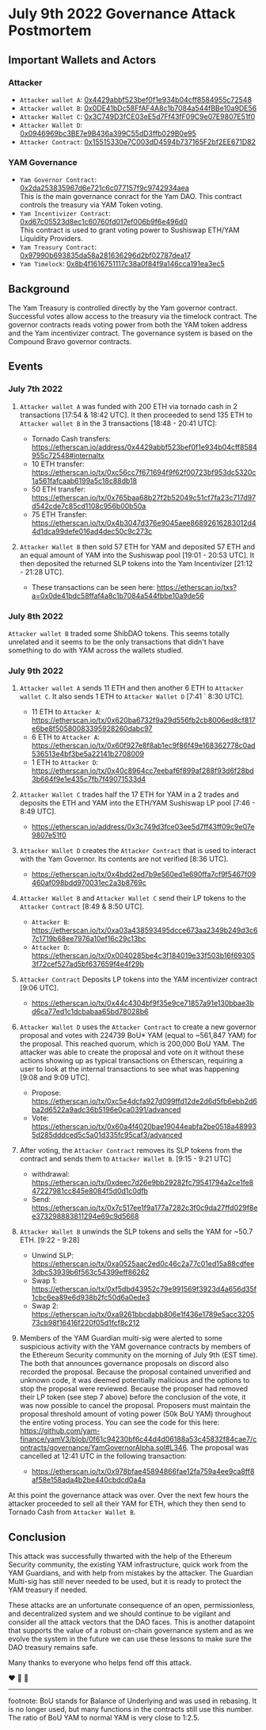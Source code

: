# July 9th 2022 Governance Attack Postmortem

## Important Wallets and Actors

### Attacker

- `Attacker wallet A`: [0x4429abbf523bef0f1e934b04cff8584955c72548](https://etherscan.io/address/0x4429abbf523bef0f1e934b04cff8584955c72548)
- `Attacker wallet B`: [0x0DE41bDc58FfAF4A8c1b7084a544fBBe10a9DE56](https://etherscan.io/address/0x0DE41bDc58FfAF4A8c1b7084a544fBBe10a9DE56)
- `Attacker Wallet C`: [0x3C749D3fCE03eE5d7Ff43fF09C9e07E9807E51f0](https://etherscan.io/address/0x0DE41bDc58FfAF4A8c1b7084a544fBBe10a9DE56)
- `Attacker Wallet D`: [0x0946969bc3BE7e9B436a399C55dD3ffb029B0e95](https://etherscan.io/address/0x0946969bc3BE7e9B436a399C55dD3ffb029B0e95)
- `Attacker Contract`: [0x15515330e7C003dD4594b737165F2bf2EE671D82](https://etherscan.io/address/0x15515330e7C003dD4594b737165F2bf2EE671D82)

### YAM Governance

- `Yam Governor Contract`: [0x2da253835967d6e721c6c077157f9c9742934aea](https://etherscan.io/address/0x2da253835967d6e721c6c077157f9c9742934aea)\
This is the main governance conract for the Yam DAO. This contract controls the treasury via YAM Token voting. 
- `Yam Incentivizer Contract`: [0xd67c05523d8ec1c60760fd017ef006b9f6e496d0](https://etherscan.io/address/0xd67c05523d8ec1c60760fd017ef006b9f6e496d0)\
This contract is used to grant voting power to Sushiswap ETH/YAM Liquidity Providers.
- `Yam Treasury Contract`: [0x97990b693835da58a281636296d2bf02787dea17](https://etherscan.io/address/0x97990b693835da58a281636296d2bf02787dea17)
- `Yam Timelock`: [0x8b4f1616751117c38a0f84f9a146cca191ea3ec5](https://etherscan.io/address/0x8b4f1616751117c38a0f84f9a146cca191ea3ec5)

## Background

The Yam Treasury is controlled directly by the Yam governor contract. Successful votes allow access to the treasury via the timelock contract. The governor contracts reads voting power from both the YAM token address and the Yam incentivizer contract. The governance system is based on the Compound Bravo governor contracts.

## Events

### July 7th 2022

1. `Attacker wallet A` was funded with 200 ETH via tornado cash in 2 transactions [17:54 & 18:42 UTC]. It then proceeded to send 135 ETH to `Attacker wallet B` in the 3 transactions [18:48 - 20:41 UTC]:

   - Tornado Cash transfers: <https://etherscan.io/address/0x4429abbf523bef0f1e934b04cff8584955c72548#internaltx>
   - 10 ETH transfer: <https://etherscan.io/tx/0xc56cc7f671694f9f62f00723bf953dc5320c1a561fafcaab6199a5c18c88db18>
   - 50 ETH transfer: <https://etherscan.io/tx/0x765baa68b27f2b52049c51cf7fa23c717d97d542cde7c85cd1108c956b00b50a>
   - 75 ETH Transfer: <https://etherscan.io/tx/0x4b3047d376e9045aee86892616283012d44d1dca99defe016ad4dec50c9c273c>

2. `Attacker Wallet B` then sold 57 ETH for YAM and deposited 57 ETH and an equal amount of YAM into the Sushiswap pool [19:01 - 20:53 UTC]. It then deposited the returned SLP tokens into the Yam Incentivizer [21:12 - 21:28 UTC].  

   - These transactions can be seen here: <https://etherscan.io/txs?a=0x0de41bdc58ffaf4a8c1b7084a544fbbe10a9de56>

### July 8th 2022

`Attacker wallet B` traded some ShibDAO tokens. This seems totally unrelated and it seems to be the only transactions that didn't have something to do with YAM across the wallets studied.

### July 9th 2022

1. `Attacker wallet A` sends 11 ETH and then another 6 ETH to `Attacker wallet C`. It also sends 1 ETH to `Attacker Wallet D` [7:41 ` 8:30 UTC].

   - 11 ETH to `Attacker A`: <https://etherscan.io/tx/0x620ba6732f9a29d556fb2cb8006ed8cf817e6be8f50580083395928260dabc97>
   - 6 ETH to `Attacker A`: <https://etherscan.io/tx/0x60f927e8f8ab1ec9f86f49e168362778c0ad536513e4bf3be5a22141b2708009>
   - 1 ETH to `Attacker D`: <https://etherscan.io/tx/0x40c8964cc7eebaf6f899af288f93d6f28bd3b664f9e1e435c7fb7f49071533d4>

2. `Attacker Wallet C` trades half the 17 ETH for YAM in a 2 trades and deposits the ETH and YAM into the ETH/YAM Sushiswap LP pool [7:46 - 8:49 UTC].

   - <https://etherscan.io/address/0x3c749d3fce03ee5d7ff43ff09c9e07e9807e51f0>

3. `Attacker Wallet D` creates the `Attacker Contract` that is used to interact with the Yam Governor. Its contents are not verified [8:36 UTC].

   - <https://etherscan.io/tx/0x4bdd2ed7b9e560ed1e690ffa7cf9f5467f09460af098bdd970031ec2a3b8769c>

4. `Attacker Wallet B` and `Attacker Wallet C` send their LP tokens to the `Attacker Contract` [8:49 & 8:50 UTC].

   - `Attacker B`: <https://etherscan.io/tx/0xa03a438593495dcce673aa2349b249d3c67c1719b68ee7976a10ef16c29c13bc>
   - `Attacker D`: <https://etherscan.io/tx/0x0040285be4c3f184019e33f503b16f693053f72cef527ad5bf637659f4e4f29b>

5. `Attacker Contract` Deposits LP tokens into the YAM incentivizer contract [9:06 UTC].

   - <https://etherscan.io/tx/0x44c4304bf9f35e9ce71857a91e130bbae3bd6ca77ed1c1dcbabaa65bd78028b6>

6. `Attacker Wallet D` uses the `Attacker Contract` to create a new governor proposal and votes with 224739 BoU* YAM (equal to ~561,847 YAM) for the proposal. This reached quorum, which is 200,000 BoU YAM. The attacker was able to create the proposal and vote on it without these actions showing up as typical transactions on Etherscan, requiring a user to look at the internal transactions to see what was happening [9:08 and 9:09 UTC].

   - Propose: <https://etherscan.io/tx/0xc5e4dcfa927d099ffd12de2d6d5fb6ebb2d6ba2d6522a9adc36b5196e0ca0391/advanced>
   - Vote: <https://etherscan.io/tx/0x60a4f4020bae19044eabfa2be0518a489935d285dddced5c5a01d335fc95caf3/advanced>

7. After voting, the `Attacker Contract` removes its SLP tokens from the contract and sends them to `Attacker Wallet B`. [9:15 - 9:21 UTC]

   - withdrawal: <https://etherscan.io/tx/0xdeec7d26e9bb29282fc79541794a2ce1fe847227981cc845e8084f5d0d1c0dfb>
   - Send: <https://etherscan.io/tx/0x7c517ee1f9a177a7282c3f0c9da27ffd029f8ee373298883811294e69c9d5668>

8. `Attacker Wallet B` unwinds the SLP tokens and sells the YAM for ~50.7 ETH. [9:22 - 9:28]

   - Unwind SLP: <https://etherscan.io/tx/0xa0525aac2ed0c46c2a77c01ed15a88cdfee3dbc53939b6f563c54399eff86262>
   - Swap 1: <https://etherscan.io/tx/0xf5dbd43952c79e991569f3923d4a656d35f1cbc6ea89e6d938b2fc50d6a0ede3>
   - Swap 2: <https://etherscan.io/tx/0xa9261bbcdabb806e1f436e1789e5acc320573cb98f16416f220f05d1fcf8c212>

9. Members of the YAM Guardian multi-sig were alerted to some suspicious activity with the YAM governance contracts by members of the Ethereum Security community on the morning of July 9th (EST time). The both that announces governance proposals on discord also recorded the proposal. Because the proposal contained unverified and unknown code, it was deemed potentially malicious and the options to stop the proposal were reviewed. Because the proposer had removed their LP token (see step 7 above) before the conclusion of the vote, it was now possible to cancel the proposal. Proposers must maintain the proposal threshold amount of voting power (50k BoU YAM) throughout the entire voting process. You can see the code for this here: <https://github.com/yam-finance/yamV3/blob/0f61c94230bf6c44d4d06188a53c45832f84cae7/contracts/governance/YamGovernorAlpha.sol#L346>. The proposal was cancelled at 12:41 UTC in the following transaction:

   - <https://etherscan.io/tx/0x978bfae45894866fae12fa759a4ee9ca8ff8af58e158ada4b2be440cbdcd0a4a>

At this point the governance attack was over. Over the next few hours the attacker proceeded to sell all their YAM for ETH, which they then send to Tornado Cash from `Attacker Wallet B`. 

## Conclusion

This attack was successfully thwarted with the help of the Ethereum Security community, the existing YAM infrastructure, quick work from the YAM Guardians, and with help from mistakes by the attacker. The Guardian Multi-sig has still never needed to be used, but it is ready to protect the YAM treasury if needed.

These attacks are an unfortunate consequence of an open, permissionless, and decentralized system and we should continue to be vigilant and consider all the attack vectors that the DAO faces. This is another datapoint that supports the value of a robust on-chain governance system and as we evolve the system in the future we can use these lessons to make sure the DAO treasury remains safe.

Many thanks to everyone who helps fend off this attack.

:heart: :rocket: :sweet_potato:

---

footnote: BoU stands for Balance of Underlying and was used in rebasing. It is no longer used, but many functions in the contracts still use this number. The ratio of BoU YAM to normal YAM is very close to 1:2.5.